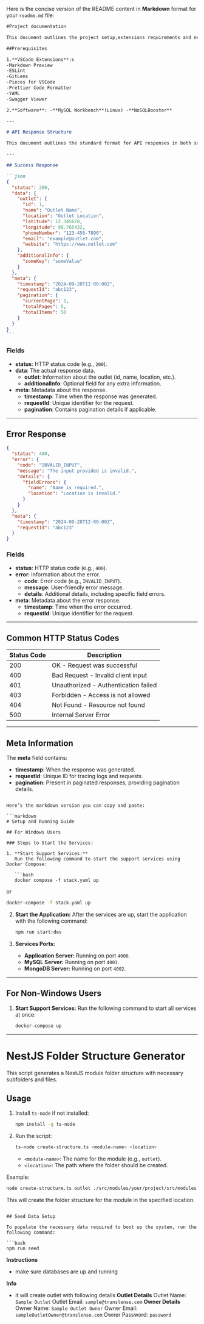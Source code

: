 Here is the concise version of the README content in **Markdown** format for your `readme.md` file:

````markdown
#Project documentation

This document outlines the project setup,extensions requirements and necessary software installations.

##Prerequisites

1.**VSCode Extensions**:s
-Markdown Preview
-ESLint
-GitLens
-Pieces for VSCode
-Prettier Code Formatter
-YAML
-Swagger Viewer

2.**Software**: -**MySQL Workbench**(Linux) -**NoSQLBooster**

---

# API Response Structure

This document outlines the standard format for API responses in both success and error scenarios.

---

## Success Response

```json
{
  "status": 200,
  "data": {
    "outlet": {
      "id": 1,
      "name": "Outlet Name",
      "location": "Outlet Location",
      "latitude": 12.345678,
      "longitude": 98.765432,
      "phoneNumber": "123-456-7890",
      "email": "example@outlet.com",
      "website": "https://www.outlet.com"
    },
    "additionalInfo": {
      "someKey": "someValue"
    }
  },
  "meta": {
    "timestamp": "2024-09-28T12:00:00Z",
    "requestId": "abc123",
    "pagination": {
      "currentPage": 1,
      "totalPages": 5,
      "totalItems": 50
    }
  }
}
```
````

### Fields

- **status**: HTTP status code (e.g., `200`).
- **data**: The actual response data.
  - **outlet**: Information about the outlet (id, name, location, etc.).
  - **additionalInfo**: Optional field for any extra information.
- **meta**: Metadata about the response.
  - **timestamp**: Time when the response was generated.
  - **requestId**: Unique identifier for the request.
  - **pagination**: Contains pagination details if applicable.

---

## Error Response

```json
{
  "status": 400,
  "error": {
    "code": "INVALID_INPUT",
    "message": "The input provided is invalid.",
    "details": {
      "fieldErrors": {
        "name": "Name is required.",
        "location": "Location is invalid."
      }
    }
  },
  "meta": {
    "timestamp": "2024-09-28T12:00:00Z",
    "requestId": "abc123"
  }
}
```

### Fields

- **status**: HTTP status code (e.g., `400`).
- **error**: Information about the error.
  - **code**: Error code (e.g., `INVALID_INPUT`).
  - **message**: User-friendly error message.
  - **details**: Additional details, including specific field errors.
- **meta**: Metadata about the error response.
  - **timestamp**: Time when the error occurred.
  - **requestId**: Unique identifier for the request.

---

## Common HTTP Status Codes

| Status Code | Description                          |
| ----------- | ------------------------------------ |
| 200         | OK - Request was successful          |
| 400         | Bad Request - Invalid client input   |
| 401         | Unauthorized - Authentication failed |
| 403         | Forbidden - Access is not allowed    |
| 404         | Not Found - Resource not found       |
| 500         | Internal Server Error                |

---

## Meta Information

The **meta** field contains:

- **timestamp**: When the response was generated.
- **requestId**: Unique ID for tracing logs and requests.
- **pagination**: Present in paginated responses, providing pagination details.

````

Here’s the markdown version you can copy and paste:

```markdown
# Setup and Running Guide

## For Windows Users

### Steps to Start the Services:

1. **Start Support Services:**
   Run the following command to start the support services using Docker Compose:

   ```bash
   docker compose -f stack.yaml up
````

or

```bash
docker-compose -f stack.yaml up
```

2. **Start the Application:**
   After the services are up, start the application with the following command:

   ```bash
   npm run start:dev
   ```

3. **Services Ports:**
   - **Application Server:** Running on port `4000`.
   - **MySQL Server:** Running on port `4001`.
   - **MongoDB Server:** Running on port `4002`.

---

## For Non-Windows Users

1. **Start Support Services:**
   Run the following command to start all services at once:

   ```bash
   docker-compose up
   ```

---

# NestJS Folder Structure Generator

This script generates a NestJS module folder structure with necessary subfolders and files.

## Usage

1. Install `ts-node` if not installed:

   ```bash
   npm install -g ts-node
   ```

2. Run the script:

   ```bash
   ts-node create-structure.ts <module-name> <location>
   ```

   - `<module-name>`: The name for the module (e.g., `outlet`).
   - `<location>`: The path where the folder should be created.

Example:

```bash
node create-structure.ts outlet ./src/modules/your/project/src/modules
```

This will create the folder structure for the module in the specified location.

````

## Seed Data Setup

To populate the necessary data required to boot up the system, run the following command:

```bash
npm run seed
````

**Instructions**

- make sure databases are up and running

**Info**

- it will create outlet with following details
  **Outlet Details**
  Outlet Name: `Sample Outlet`
  Outlet Email: `sample@translense.com`
  **Owner Details**
  Owner Name: `Sample Outlet Owner`
  Owner Email: `sampleOutletOwner@translense.com`
  Owner Password: `password`
